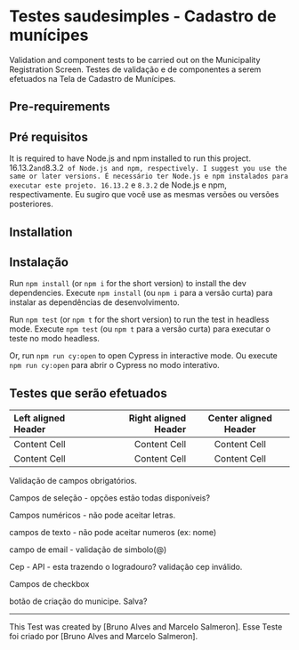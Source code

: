 # Testes saudesimples - Cadastro de munícipes

Validation and component tests to be carried out on the Municipality Registration Screen.
Testes de validação e de componentes a serem efetuados na Tela de Cadastro de Munícipes.

## Pre-requirements
## Pré requisitos

It is required to have Node.js and npm installed to run this project.
16.13.2` and `8.3.2` of Node.js and npm, respectively. I suggest you use the same or later versions.
É necessário ter Node.js e npm instalados para executar este projeto.
16.13.2` e `8.3.2` de Node.js e npm, respectivamente. Eu sugiro que você use as mesmas versões ou versões posteriores.

## Installation 
## Instalação

Run `npm install` (or `npm i` for the short version) to install the dev dependencies.
Execute `npm install` (ou `npm i` para a versão curta) para instalar as dependências de desenvolvimento.

Run `npm test` (or `npm t` for the short version) to run the test in headless mode.
Execute `npm test` (ou `npm t` para a versão curta) para executar o teste no modo headless.

Or, run `npm run cy:open` to open Cypress in interactive mode.
Ou execute `npm run cy:open` para abrir o Cypress no modo interativo.

## Testes que serão efetuados 

Left aligned Header | Right aligned Header | Center aligned Header
| :--- | ---: | :---:
Content Cell  | Content Cell | Content Cell
Content Cell  | Content Cell | Content Cell

Validação de campos obrigatórios.

Campos de seleção - opções estão todas disponíveis?

Campos numéricos - não pode aceitar letras.

campos de texto - não pode aceitar numeros (ex: nome)

campo de email - validação de simbolo(@)

Cep - API - esta trazendo o logradouro? validação cep inválido.

Campos de checkbox 

botão de criação do municipe. Salva? 
___

This Test was created by [Bruno Alves and Marcelo Salmeron].
Esse Teste foi criado por [Bruno Alves and Marcelo Salmeron].
